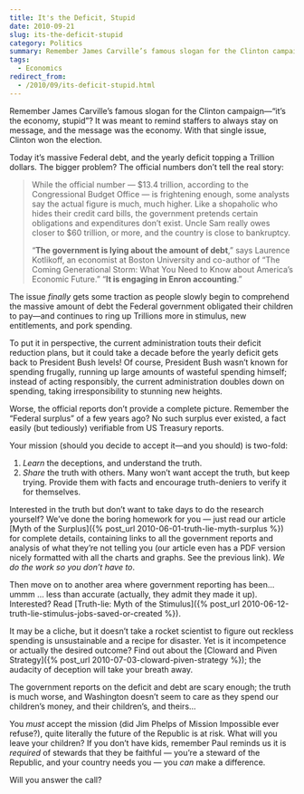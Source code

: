 ```yaml
---
title: It's the Deficit, Stupid
date: 2010-09-21
slug: its-the-deficit-stupid
category: Politics
summary: Remember James Carville’s famous slogan for the Clinton campaign—“it’s the economy, stupid”? It was meant to remind staffers to always stay on message. Today it’s massive Federal debt, and the yearly deficit topping a Trillion dollars.
tags: 
  - Economics
redirect_from:
  - /2010/09/its-deficit-stupid.html
---
```




Remember James Carville’s famous slogan for the Clinton campaign—“it’s
the economy, stupid”? It was meant to remind staffers to always stay on
message, and the message was the economy. With that single issue,
Clinton won the election.

Today it’s massive Federal debt, and the yearly deficit topping a
Trillion dollars. The bigger problem? The official numbers don’t tell
the real story:

<blockquote cite="http://www.nypost.com/p/news/business/trillion_in_debt_ZIrWsnLp5l9MAQGe8YTG8J" title="Does anyone know what the US owes?">
<p>While the official number — $13.4 trillion, according to the Congressional Budget Office — is frightening enough, some analysts say the actual figure is much, much higher. Like a shopaholic who hides their credit card bills, the government pretends certain obligations and expenditures don’t exist. Uncle Sam really owes closer to $60 trillion, or more, and the country is close to&nbsp;bankruptcy.</p>
<p>“<b>The government is lying about the amount of debt</b>,” says Laurence Kotlikoff, an economist at Boston University and co-author of “The Coming Generational Storm: What You Need to Know about America’s Economic Future.” “<b>It is engaging in Enron accounting</b>.”</p>
</blockquote>

The issue *finally* gets some traction as people slowly begin to
comprehend the massive amount of debt the Federal government obligated
their children to pay—and continues to ring up Trillions more in
stimulus, new entitlements, and pork spending.

To put it in perspective, the current administration touts their deficit
reduction plans, but it could take a decade before the yearly deficit
gets back to President Bush levels! Of course, President Bush wasn’t
known for spending frugally, running up large amounts of wasteful
spending himself; instead of acting responsibly, the current
administration doubles down on spending, taking irresponsibility to
stunning new heights.

Worse, the official reports don’t provide a complete picture. Remember
the “Federal surplus” of a few years ago? No such surplus ever existed,
a fact easily (but tediously) verifiable from US Treasury reports.

Your mission (should you decide to accept it—and you should)
is two-fold:

1.  *Learn* the deceptions, and understand the truth.
2.  *Share* the truth with others. Many won’t want accept the truth, but
    keep trying. Provide them with facts and encourage truth-deniers to
    verify it for themselves.

Interested in the truth but don’t want to take days to do the research
yourself? We’ve done the boring homework for you — just read our article
[Myth of the Surplus]({% post_url 2010-06-01-truth-lie-myth-surplus %})
for complete details, containing links to all the government reports and
analysis of what they’re not telling you (our article even has a PDF
version nicely formatted with all the charts and graphs. See the
previous link). *We do the work so you don’t have to*.

Then move on to another area where government reporting has been… ummm …
less than accurate (actually, they admit they made it up). Interested?
Read [Truth-lie: Myth of the Stimulus]({% post_url 2010-06-12-truth-lie-stimulus-jobs-saved-or-created %}).

It may be a cliche, but it doesn’t take a rocket scientist to figure out
reckless spending is unsustainable and a recipe for disaster. Yet is it
incompetence or actually the desired outcome? Find out about the
[Cloward and Piven Strategy]({% post_url 2010-07-03-cloward-piven-strategy %});
the audacity of deception will take your breath away.

The government reports on the deficit and debt are scary enough; the
truth is much worse, and Washington doesn’t seem to care as they spend
our children’s money, and their children’s, and theirs…

You *must* accept the mission (did Jim Phelps of Mission Impossible ever
refuse?), quite literally the future of the Republic is at risk. What
will you leave your children? If you don’t have kids, remember Paul
reminds us it is *required* of stewards that they be faithful — you’re a
steward of the Republic, and your country needs you — you *can* make
a difference.

Will you answer the call?
